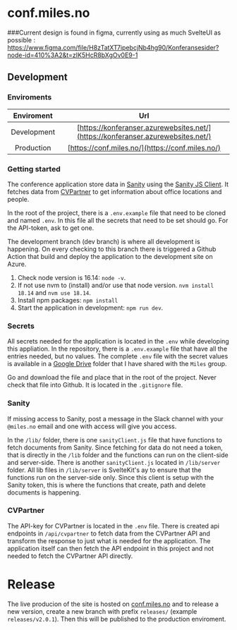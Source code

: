 # conf.miles.no
###Current design is found in figma, currently using as much SvelteUI as possible : https://www.figma.com/file/H8zTatXT7ipebcjNb4hg90/Konferansesider?node-id=410%3A2&t=zIK5HcR8bXgOv0E9-1

## Development

### Enviroments

| Enviroment | Url |
| :--: | :--: |
| Development | [https://konferanser.azurewebsites.net/](https://konferanser.azurewebsites.net/) |
| Production | [https://conf.miles.no/](https://conf.miles.no/) |

### Getting started

The conference application store data in [Sanity]() using the [Sanity JS Client](https://www.sanity.io/docs/js-client). It fetches data from [CVPartner](https://cv.miles.no) to get information about office locations and people.

In the root of the project, there is a `.env.example` file that need to be cloned and named `.env`. In this file all the secrets that need to be set should go. For the API-token, ask to get one.

The development branch (dev branch) is where all development is happening. On every checking to this branch there is triggered a Github Action that build and deploy the application to the development site on Azure.

1) Check node version is 16.14: `node -v`.
2) If not use nvm to (install) and/or use that node version. `nvm install 18.14` and `nvm use 18.14`.
3) Install npm packages: `npm install`
4) Start the application in development: `npm run dev`.

### Secrets

All secrets needed for the application is located in the `.env` while developing this appliation. In the repository, there is a `.env.example` file that have all the entries needed, but no values. The complete `.env` file with the secret values is available in a [Google Drive](https://drive.google.com/drive/folders/1IFwHncCpfLgUwE10GgP3MLh95MUTXpuF?usp=share_link) folder that I have shared with the `Miles` group.

Go and download the file and place that in the root of the project. Never check that file into Github. It is located in the `.gitignore` file.

### Sanity

If missing access to Sanity, post a message in the Slack channel with your `@miles.no` email and one with access will give you access.

In the `/lib/` folder, there is one `sanityClient.js` file that have functions to fetch documents from Sanity. Since fetching for data do not need a token, that is directly in the `/lib` folder and the functions can run on the client-side and server-side. There is another `sanityClient.js` located in `/lib/server` folder. All lib files in `/lib/server` is SvelteKit's ay to ensure that the functions run on the server-side only. Since this client is setup with the Sanity token, this is where the functions that create, path and delete documents is happening.

### CVPartner

The API-key for CVPartner is located in the `.env` file. There is created api endpoints in `/api/cvpartner` to fetch data from the CVPartner API and transform the response to just what is needed for the application. The application itself can then fetch the API endpoint in this project and not needed to fetch the CVPartner API directly.

# Release

The live producion of the site is hosted on [conf.miles.no](https://conf.miles.no) and to release a new version, create a new branch with prefix `releases/` (example `releases/v2.0.1`). Then this will be published to the production enviroment.
